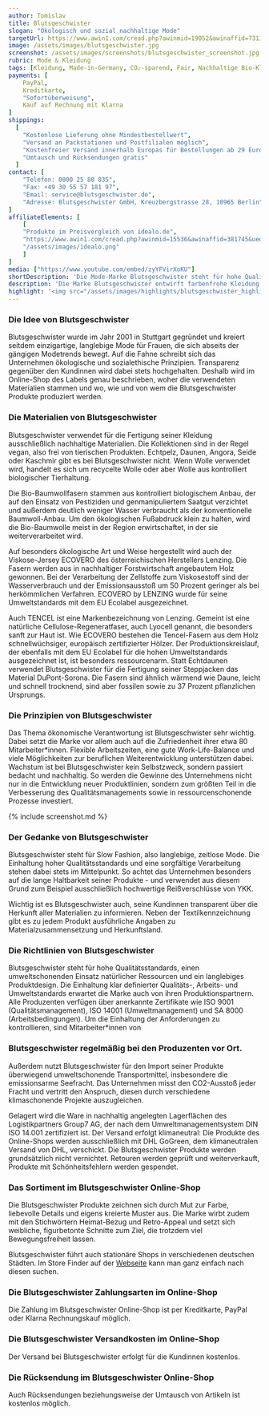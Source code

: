 ```yaml
---
author: Tomislav
title: Blutsgeschwister
slogan: "Ökologisch und sozial nachhaltige Mode"
targetUrl: https://www.awin1.com/cread.php?awinmid=19052&awinaffid=731132
image: /assets/images/blutsgeschwister.jpg
screenshot: /assets/images/screenshots/blutsgeschwister_screenshot.jpg
rubric: Mode & Kleidung
tags: [Kleidung, Made-in-Germany, CO₂-sparend, Fair, Nachhaltige Bio-Kleidung, Damen, Herren, Mode, Fashion, Vegan]
payments: [
    PayPal,
    Kreditkarte,
    "Sofortüberweisung",
    Kauf auf Rechnung mit Klarna
]
shippings:
  [
    "Kostenlose Lieferung ohne Mindestbestellwert",
    "Versand an Packstationen und Postfilialen möglich",
    "Kostenfreier Versand innerhalb Europas für Bestellungen ab 29 Euro",
    "Umtausch und Rücksendungen gratis"
  ]
contact: [
    "Telefon: 0800 25 88 835", 
    "Fax: +49 30 55 57 181 97",
    "Email: service@blutsgeschwister.de",
    "Adresse: Blutsgeschwister GmbH, Kreuzbergstrasse 28, 10965 Berlin"
]
affiliateElements: [
    [
    "Produkte im Preisvergleich von idealo.de", 
    "https://www.awin1.com/cread.php?awinmid=15536&awinaffid=381745&ued=https%3A%2F%2Fwww.idealo.de%2Fpreisvergleich%2FMainSearchProductCategory.html%3Fq%3Dblutsgeschwister", 
    "/assets/images/idealo.png"
    ]
]
media: ["https://www.youtube.com/embed/zyYFVirXoKU"]
shortDescription: 'Die Mode-Marke Blutsgeschwister steht für hohe Qualitätsstandards, einen umweltschonenden Einsatz natürlicher Ressourcen und ein langlebiges Produktdesign'
description: 'Die Marke Blutsgeschwister entwirft farbenfrohe Kleidung in ausgefallenen Schnitten und setzt dabei auf die ökologisch und sozial nachhaltige Produktion seiner Kleidungsstücke. Inzwischen findet man den Hauptsitz des Unternehmens in Berlin Kreuzberg. Dort arbeiten etwa 30 Mitarbeiter*innen an der Weiterentwicklung der Marke.'
highlight: '<img src="/assets/images/highlights/blutsgeschwister_highlight.jpg">'
---
```


### Die Idee von Blutsgeschwister

Blutsgeschwister wurde im Jahr 2001 in Stuttgart gegründet und kreiert seitdem einzigartige, langlebige Mode für Frauen, die sich abseits der gängigen Modetrends bewegt. Auf die Fahne schreibt sich das Unternehmen ökologische und sozialethische Prinzipien. Transparenz gegenüber den Kundinnen wird dabei stets hochgehalten. Deshalb wird im Online-Shop des Labels genau beschrieben, woher die verwendeten Materialien stammen und wo, wie und von wem die Blutsgeschwister Produkte produziert werden.

### Die Materialien von Blutsgeschwister

Blutsgeschwister verwendet für die Fertigung seiner Kleidung ausschließlich nachhaltige Materialien. Die Kollektionen sind in der Regel vegan, also frei von tierischen Produkten. Echtpelz, Daunen, Angora, Seide oder Kaschmir gibt es bei Blutsgeschwister nicht. Wenn Wolle verwendet wird, handelt es sich um recycelte Wolle oder aber Wolle aus kontrolliert biologischer Tierhaltung.

Die Bio-Baumwollfasern stammen aus kontrolliert biologischem Anbau, der auf den Einsatz von Pestiziden und genmanipuliertem Saatgut verzichtet und außerdem deutlich weniger Wasser verbraucht als der konventionelle Baumwoll-Anbau. Um den ökologischen Fußabdruck klein zu halten, wird die Bio-Baumwolle meist in der Region erwirtschaftet, in der sie weiterverarbeitet wird.

Auf besonders ökologische Art und Weise hergestellt wird auch der Viskose-Jersey ECOVERO des österreichischen Herstellers Lenzing. Die Fasern werden aus in nachhaltiger Forstwirtschaft angebautem Holz gewonnen. Bei der Verarbeitung der Zellstoffe zum Viskosestoff sind der Wasserverbrauch und der Emissionsausstoß um 50 Prozent geringer als bei herkömmlichen Verfahren. ECOVERO by LENZING wurde für seine Umweltstandards mit dem EU Ecolabel ausgezeichnet.

Auch TENCEL ist eine Markenbezeichnung von Lenzing. Gemeint ist eine natürliche Cellulose-Regeneratfaser, auch Lyocell genannt, die besonders sanft zur Haut ist. Wie ECOVERO bestehen die Tencel-Fasern aus dem Holz schnellwüchsiger, europäisch zertifizierter Hölzer. Der Produktionskreislauf, der ebenfalls mit dem EU Ecolabel für die hohen Umweltstandards ausgezeichnet ist, ist besonders ressourcenarm.
Statt Echtdaunen verwendet Blutsgeschwister für die Fertigung seiner Steppjacken das Material DuPont-Sorona. Die Fasern sind ähnlich wärmend wie Daune, leicht und schnell trocknend, sind aber fossilen sowie zu 37 Prozent pflanzlichen Ursprungs.

### Die Prinzipien von Blutsgeschwister

Das Thema ökonomische Verantwortung ist Blutsgeschwister sehr wichtig. Dabei setzt die Marke vor allem auch auf die Zufriedenheit ihrer etwa 80 Mitarbeiter*innen. Flexible Arbeitszeiten, eine gute Work-Life-Balance und viele Möglichkeiten zur beruflichen Weiterentwicklung unterstützen dabei.
Wachstum ist bei Blutsgeschwister kein Selbstzweck, sondern passiert bedacht und nachhaltig. So werden die Gewinne des Unternehmens nicht nur in die Entwicklung neuer Produktlinien, sondern zum größten Teil in die Verbesserung des Qualitätsmanagements sowie in ressourcenschonende Prozesse investiert.

{% include screenshot.md %}

### Der Gedanke von Blutsgeschwister

Blutsgeschwister steht für Slow Fashion, also langlebige, zeitlose Mode. Die Einhaltung hoher Qualitätsstandards und eine sorgfältige Verarbeitung stehen dabei stets im Mittelpunkt. So achtet das Unternehmen besonders auf die lange Haltbarkeit seiner Produkte - und verwendet aus diesem Grund zum Beispiel ausschließlich hochwertige Reißverschlüsse von YKK.

Wichtig ist es Blutsgeschwister auch, seine Kundinnen transparent über die Herkunft aller Materialien zu informieren. Neben der Textilkennzeichnung gibt es zu jedem Produkt ausführliche Angaben zu Materialzusammensetzung und Herkunftsland.

### Die Richtlinien von Blutsgeschwister

Blutsgeschwister steht für hohe Qualitätsstandards, einen umweltschonenden Einsatz natürlicher Ressourcen und ein langlebiges Produktdesign. Die Einhaltung klar definierter Qualitäts-, Arbeits- und Umweltstandards erwartet die Marke auch von ihren Produktionspartnern. Alle Produzenten verfügen über anerkannte Zertifikate wie ISO 9001 (Qualitätsmanagement), ISO 14001 (Umweltmanagement) und SA 8000 (Arbeitsbedingungen). Um die Einhaltung der Anforderungen zu kontrollieren, sind Mitarbeiter*innen von 

### Blutsgeschwister regelmäßig bei den Produzenten vor Ort.

Außerdem nutzt Blutsgeschwister für den Import seiner Produkte überwiegend umweltschonende Transportmittel, insbesondere die emissionsarme Seefracht. Das Unternehmen misst den CO2-Ausstoß jeder Fracht und vertritt den Anspruch, diesen durch verschiedene klimaschonende Projekte auszugleichen.

Gelagert wird die Ware in nachhaltig angelegten Lagerflächen des Logistikpartners Group7 AG, der nach dem Umweltmanagementsystem DIN ISO 14.001 zertifiziert ist. Der Versand erfolgt klimaneutral: Die Produkte des Online-Shops werden ausschließlich mit DHL GoGreen, dem klimaneutralen Versand von DHL, verschickt. 
Die Blutsgeschwister Produkte werden grundsätzlich nicht vernichtet. Retouren werden geprüft und weiterverkauft, Produkte mit Schönheitsfehlern werden gespendet.

### Das Sortiment im Blutsgeschwister Online-Shop
Die Blutsgeschwister Produkte zeichnen sich durch Mut zur Farbe, liebevolle Details und eigens kreierte Muster aus. Die Marke wirbt zudem mit den Stichwörtern Heimat-Bezug und Retro-Appeal und setzt sich weibliche, figurbetonte Schnitte zum Ziel, die trotzdem viel Bewegungsfreiheit lassen.

Blutsgeschwister führt auch stationäre Shops in verschiedenen deutschen Städten. Im Store Finder auf der [Webseite](https://www.blutsgeschwister.de/de/suche/shop) kann man ganz einfach nach diesen suchen.

### Die Blutsgeschwister Zahlungsarten im Online-Shop

Die Zahlung im Blutsgeschwister Online-Shop ist per Kreditkarte, PayPal oder Klarna Rechnungskauf möglich.

### Die Blutsgeschwister Versandkosten im Online-Shop

Der Versand bei Blutsgeschwister erfolgt für die Kundinnen kostenlos.

### Die Rücksendung im Blutsgeschwister Online-Shop

Auch Rücksendungen beziehungsweise der Umtausch von Artikeln ist kostenlos möglich.

